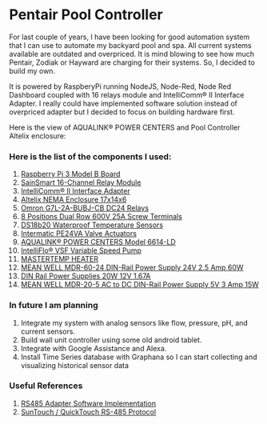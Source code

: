 # Pentair Pool Controller

For last couple of years, I have been looking for good automation system that I can use to automate my backyard pool and spa. All current systems available are outdated and overpriced. It is mind blowing to see how much Pentair, Zodiak or Hayward are charging for their systems. So, I decided to build my own.

It is powered by RaspberyPi running NodeJS, Node-Red, Node Red Dashboard coupled with 16 relays module and IntelliComm® II Interface Adapter. I really could have implemented software solution instead of overpriced adapter but I decided to focus on building hardware first. 

Here is the view of AQUALINK® POWER CENTERS and Pool Controller Altelix enclosure:


### Here is the list of the components I used:

1. [Raspberry Pi 3 Model B Board](https://www.amazon.com/Raspberry-Pi-MS-004-00000024-Model-Board/dp/B01LPLPBS8)
1. [SainSmart 16-Channel Relay Module](https://www.amazon.com/gp/product/B0057OC66U)
1. [IntelliComm® II Interface Adapter](https://www.pentair.com/en/products/pool-spa-equipment/pool-automation/intellicomm_ii_interfaceadapter.html)
1. [Altelix NEMA Enclosure 17x14x6](https://www.amazon.com/Raspberry-Pi-MS-004-00000024-Model-Board/dp/B01LPLPBS8)
1. [Omron G7L-2A-BUBJ-CB DC24 Relays](https://www.amazon.com/gp/product/B0057OC66U)
1. [8 Positions Dual Row 600V 25A Screw Terminals](https://www.amazon.com/gp/product/B0057OC66U)
1. [DS18b20 Waterproof Temperature Sensors](https://www.amazon.com/gp/product/B0057OC66U)
1. [Intermatic PE24VA Valve Actuators](https://www.amazon.com/Intermatic-PE24VA-Valve-Actuator-Black/dp/B002ZPJVV2)
1. [AQUALINK® POWER CENTERS Model 6614-LD](https://www.jandy.com/en/products/controls/system-components/power-centers/aqualink-power-center)
1. [IntelliFlo® VSF Variable Speed Pump](https://www.pentair.com/en/products/pool-spa-equipment/pool-pumps/intelliflo_vsf.html)
1. [MASTERTEMP HEATER](https://www.pentair.com/en/products/pool-spa-equipment/pool-heaters/mastertemp_heater/sku/460737.html)
1. [MEAN WELL MDR-60-24 DIN-Rail Power Supply 24V 2.5 Amp 60W](https://www.amazon.com/gp/product/B005T6OBFU)
1. [DIN Rail Power Supplies 20W 12V 1.67A](https://www.amazon.com/gp/product/B00MEKD6X2)
1. [MEAN WELL MDR-20-5 AC to DC DIN-Rail Power Supply 5V 3 Amp 15W](https://www.amazon.com/gp/product/B005T6RBSO)

### In future I am planning

1. Integrate my system with analog sensors like flow, pressure, pH, and current sensors.
1. Build wall unit controller using some old android tablet.
1. Integrate with Google Assistance and Alexa.
1. Install Time Series database with Graphana so I can start collecting and visualizing historical sensor data


### Useful References
1. [RS485 Adapter Software Implementation](https://github.com/tagyoureit/nodejs-poolController#rs485-adapter)
1. [SunTouch / QuickTouch RS-485 Protocol](https://docs.google.com/document/d/1M0KMfXfvbszKeqzu6MUF_7yM6KDHk8cZ5nrH1_OUcAc/edit?usp=drivesdk)
